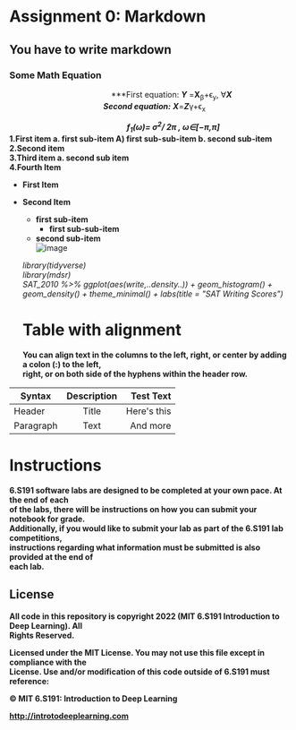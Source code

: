 # **Assignment 0: Markdown**
## **You have to write markdown**
### **Some Math Equation**      
 &emsp;&emsp;&emsp;&emsp;&emsp;&emsp;&emsp;&emsp;&emsp;&emsp;&emsp;&emsp;&emsp;***First equation: ***Y*** =**X**<sub>β</sub>+ϵ<sub>y</sub>, ∀***X***  
 &emsp;&emsp;&emsp;&emsp;&emsp;&emsp;&emsp;&emsp;&emsp;&emsp;&emsp;&emsp;***Second equation:*** ***X***=***Z***γ+ϵ<sub>x</sub>
   
 &emsp;&emsp;&emsp;&emsp;&emsp;&emsp;&emsp;&emsp;&emsp;&emsp;&emsp;&emsp;&emsp;&emsp;&emsp;***f<sub>1</sub>(ω)=
σ<sup>2</sup>/
2π
, ω∈[−π,π]***  
**1.First item a. first sub-item A) first sub-sub-item b. second sub-item**   
**2.Second item**  
**3.Third item a. second sub item**  
**4.Fourth Item**    

* **First Item**
* **Second Item**   
   * **first sub-item**   
     * **first sub-sub-item**     
   * **second sub-item**  
![image](https://user-images.githubusercontent.com/72993483/170688221-ba18d3a2-fb23-44e5-bfc0-64e0b3bfb9f2.png)  

   *library(tidyverse)*  
   *library(mdsr)*    
   *SAT_2010 %>% ggplot(aes(write,..density..)) + geom_histogram() +*    
   *geom_density() + theme_minimal() + labs(title = "SAT Writing Scores")*  
   # **Table with alignment**
   **You can align text in the columns to the left, right, or center by adding a colon (:) to the left,**    
**right, or on both side of the hyphens within the header row.**

|Syntax         | Description   | Test Text  |
| ------------- |:-------------:| ----------:|
| Header        | Title         |Here's this |
| Paragraph     |Text           |  And more  |
# **Instructions**  
**6.S191 software labs are designed to be completed at your own pace. At the end of each**    
**of the labs, there will be instructions on how you can submit your notebook for grade.**    
**Additionally, if you would like to submit your lab as part of the 6.S191 lab competitions,**  
**instructions regarding what information must be submitted is also provided at the end of**   
**each lab.**    
## **License**
**All code in this repository is copyright 2022 (MIT 6.S191 Introduction to Deep Learning). All**   
**Rights Reserved.** 

**Licensed under the MIT License. You may not use this file except in compliance with the**    
**License. Use and/or modification of this code outside of 6.S191 must reference:**   

**© MIT 6.S191: Introduction to Deep Learning** 

**<http://introtodeeplearning.com>**

